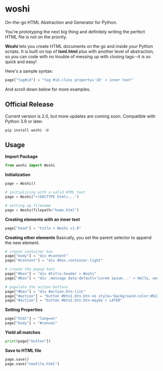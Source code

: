 # woshi
On-the-go HTML Abstraction and Generator for Python.

You're prototyping the next big thing and definitely writing the perfect HTML file is not on the priority.

**Woshi** lets you create HTML documents on the go and inside your Python scripts. It is built on top of **lxml.html** plus with another level of abstraction, so you can code with no trouble of messing up with closing tags--it is so quick and easy!

Here's a sample syntax:
```python
page["tag#id"] = "tag #id.class property='10' > inner text"
```
And scroll down below for more examples.

## Official Release
Current version is 2.0, but more updates are coming soon. Compatible with Python 3.9 or later.

`pip install woshi -U`


## Usage
**Import Package**
```python
from woshi import Woshi
```

**Initialization**
```python
page = Woshi()

# initializing with a valid HTML text
page = Woshi("<!DOCTYPE html>...")

# setting up filename
page = Woshi(filepath="home.html")
```

**Creating elements with an inner text**
```python
page["head"] = "title > Woshi v1.0"
```

**Creating other elements**
Basically, you set the parent selector to append the new element.
```python
# create container box
page["body"] = "div #content"
page["#content"] = "div #box.container.light"

# create the popup text
page["#box"] = "div #title.header > Woshi"
page["#box"] = "div .message data-default='Lorem ipsum...' > Hello, world!"

# populate the action buttons
page["#box"] = "div #action.btn-list"
page["#action"] = "button #btn1.btn.btn-no style='background-color:#b22222;color:#fff;' > CLOSE"
page["#action"] = "button #btn2.btn.btn-maybe > LATER"
```

**Setting Properties**
```python
page["html"] = "lang=en"
page["body"] = "#canvas"
```

**Yield all matches**
```python
print(page["button"])
```

**Save to HTML file**
```python
page.save()
page.save("newFile.html")
```
